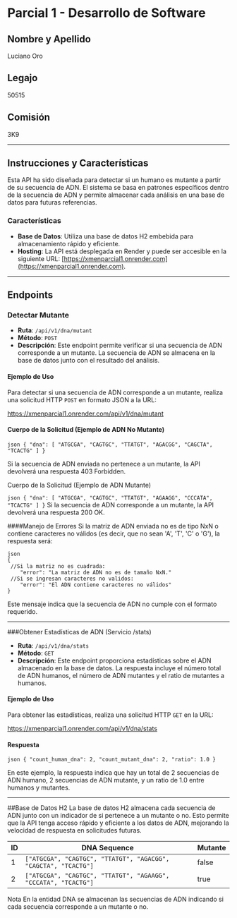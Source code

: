 # Parcial 1 - Desarrollo de Software

## Nombre y Apellido
Luciano Oro

## Legajo
50515

## Comisión
3K9

---

## Instrucciones y Características

Esta API ha sido diseñada para detectar si un humano es mutante a partir de su secuencia de ADN. El sistema se basa en patrones específicos dentro de la secuencia de ADN y permite almacenar cada análisis en una base de datos para futuras referencias.

### Características

- **Base de Datos**: Utiliza una base de datos H2 embebida para almacenamiento rápido y eficiente.
- **Hosting**: La API está desplegada en Render y puede ser accesible en la siguiente URL: [https://xmenparcial1.onrender.com](https://xmenparcial1.onrender.com).

---

## Endpoints

### Detectar Mutante

- **Ruta**: `/api/v1/dna/mutant`
- **Método**: `POST`
- **Descripción**: Este endpoint permite verificar si una secuencia de ADN corresponde a un mutante. La secuencia de ADN se almacena en la base de datos junto con el resultado del análisis.

#### Ejemplo de Uso
Para detectar si una secuencia de ADN corresponde a un mutante, realiza una solicitud HTTP `POST` en formato JSON a la URL:

https://xmenparcial1.onrender.com/api/v1/dna/mutant

#### Cuerpo de la Solicitud (Ejemplo de ADN No Mutante)
`json
{
    "dna": [
        "ATGCGA",
        "CAGTGC",
        "TTATGT",
        "AGACGG",
        "CAGCTA",
        "TCACTG"
    ]
}`


Si la secuencia de ADN enviada no pertenece a un mutante, la API devolverá una respuesta 403 Forbidden.

Cuerpo de la Solicitud (Ejemplo de ADN Mutante)

`json
{
    "dna": [
        "ATGCGA",
        "CAGTGC",
        "TTATGT",
        "AGAAGG",
        "CCCATA",
        "TCACTG"
    ]
}`
Si la secuencia de ADN corresponde a un mutante, la API devolverá una respuesta 200 OK.

####Manejo de Errores
Si la matriz de ADN enviada no es de tipo NxN o contiene caracteres no válidos (es decir, que no sean 'A', 'T', 'C' o 'G'), la respuesta será:


    json
    {
     //Si la matriz no es cuadrada:
        "error": "La matriz de ADN no es de tamaño NxN."
     //Si se ingresan caracteres no validos:
    	"error": "El ADN contiene caracteres no válidos"
    }
Este mensaje indica que la secuencia de ADN no cumple con el formato requerido.

------------


###Obtener Estadísticas de ADN (Servicio /stats)

- **Ruta**: `/api/v1/dna/stats`
- **Método**: `GET`
- **Descripción**: Este endpoint proporciona estadísticas sobre el ADN almacenado en la base de datos. La respuesta incluye el número total de ADN humanos, el número de ADN mutantes y el ratio de mutantes a humanos.

#### Ejemplo de Uso
Para obtener las estadísticas, realiza una solicitud HTTP `GET` en la URL:

https://xmenparcial1.onrender.com/api/v1/dna/stats


#### Respuesta

`json
{
    "count_human_dna": 2,
    "count_mutant_dna": 2,
    "ratio": 1.0
}`

En este ejemplo, la respuesta indica que hay un total de 2 secuencias de ADN humano, 2 secuencias de ADN mutante, y un ratio de 1.0 entre humanos y mutantes.

------------


##Base de Datos H2
La base de datos H2 almacena cada secuencia de ADN junto con un indicador de si pertenece a un mutante o no. Esto permite que la API tenga acceso rápido y eficiente a los datos de ADN, mejorando la velocidad de respuesta en solicitudes futuras.

| ID  | DNA Sequence                                                            | Mutante |
|-----|-------------------------------------------------------------------------|---------|
| 1   | `["ATGCGA", "CAGTGC", "TTATGT", "AGACGG", "CAGCTA", "TCACTG"]`          | false   |
| 2   | `["ATGCGA", "CAGTGC", "TTATGT", "AGAAGG", "CCCATA", "TCACTG"]`          | true    |


Nota
En la entidad DNA se almacenan las secuencias de ADN indicando si cada secuencia corresponde a un mutante o no.
